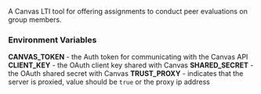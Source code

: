 A Canvas LTI tool for offering assignments to conduct peer evaluations on group members.

### Environment Variables
**CANVAS_TOKEN** - the Auth token for communicating with the Canvas API
**CLIENT_KEY** - the OAuth client key shared with Canvas
**SHARED_SECRET** - the OAuth shared secret with Canvas
**TRUST_PROXY** - indicates that the server is proxied, value should be `true` or the proxy ip address
